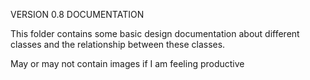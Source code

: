 ﻿VERSION 0.8 DOCUMENTATION

This folder contains some basic design documentation about different classes and the relationship between these classes.

May or may not contain images if I am feeling productive